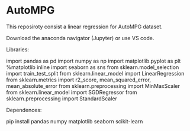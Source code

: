 # AutoMPG
This reposiroty consist a linear regression for AutoMPG dataset.

Download the anaconda navigator (Jupyter) or use VS code.

Libraries:

import pandas as pd
import numpy as np
import matplotlib.pyplot as plt
%matplotlib inline
import seaborn as sns
from sklearn.model_selection import train_test_split
from sklearn.linear_model import LinearRegression
from sklearn.metrics import r2_score, mean_squared_error, mean_absolute_error
from sklearn.preprocessing import MinMaxScaler
from sklearn.linear_model import SGDRegressor
from sklearn.preprocessing import StandardScaler

Dependences:

pip install pandas numpy matplotlib seaborn scikit-learn
